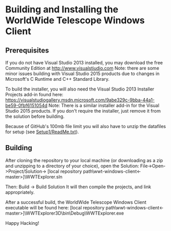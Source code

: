 # Building and Installing the WorldWide Telescope Windows Client

Prerequisites
-------------

If you do not have Visual Studio 2013 installed, you may download the free Community Edition at http://www.visualstiudio.com
Note: there are some minor issues building with Visual Studio 2015 products due to changes in Microsoft's C Runtime and C++ Standard Library.

To build the installer, you will also need the Visual Studio 2013 Installer Projects add-in found here:
https://visualstudiogallery.msdn.microsoft.com/9abe329c-9bba-44a1-be59-0fbf6151054d
Note: There is a similar installer add-in for the Visual Studio 2015 products.
If you don't require the installer, just remove it from the solution before building.

Because of GitHub's 100mb file limit you will also have to unzip the datafiles for setup (see [Setup1/ReadMe.txt](Setup1/ReadMe.txt)).

Building
--------

After cloning the repository to your local machine (or downloading as a zip and unzipping to a directory of your choice), open the Solution:  File->Open->Project/Solution-> [local repository path\wwt-windows-client<-master>]\WWTExplorer.sln

Then: Build -> Build Solution
It will then compile the projects, and link appropriately.   

After a successful build, the WorldWide Telescope Windows Client executable will be found here: 
[local repository path\wwt-windows-client<-master>]\WWTExplorer3D\bin\Debug\WWTExplorer.exe

Happy Hacking!
